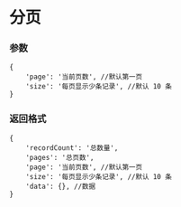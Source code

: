 
# 分页

### 参数

```
{
	'page': '当前页数', //默认第一页
	'size': '每页显示少条记录', //默认 10 条
}
```

### 返回格式

```
{
	'recordCount': '总数量',
	'pages': '总页数',
	'page': '当前页数', //默认第一页
	'size': '每页显示少条记录', //默认 10 条
	'data': {}, //数据
}
```
